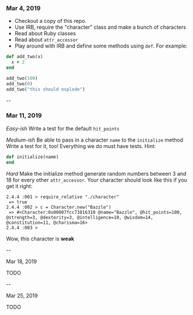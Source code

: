 ### Mar 4, 2019

- Checkout a copy of this repo.
- Use IRB, require the "character" class and make a bunch of characters
- Read about Ruby classes
- Read about `attr_accessor`
- Play around with IRB and define some methods using `def`. For example:

```ruby
def add_two(x)
  x + 2
end

add_two(100)
add_two(0)
add_two("this should explode")
```

--

### Mar 11, 2019

*Easy-ish*
Write a test for the default `hit_points`

*Medium-ish*
Be able to pass in a character `name` to the `initialize` method
Write a test for it, too! Everything we do must have tests.
Hint:
```ruby
def initialize(name)
end
```

*Hard*
Make the initialize method generate random numbers between 3 and 18 for every other `attr_accessor`. Your character should look like this if you get it right:

```
2.4.4 :001 > require_relative "./character"
 => true 
2.4.4 :002 > c = Character.new("Bazzle")
 => #<Character:0x00007fcc73816310 @name="Bazzle", @hit_points=100, @strength=3, @dexterity=3, @intelligence=10, @wisdom=14, @constitution=11, @charisma=16> 
2.4.4 :003 >
``` 

Wow, this character is **weak**

--

Mar 18, 2019

TODO

--

Mar 25, 2019

TODO

